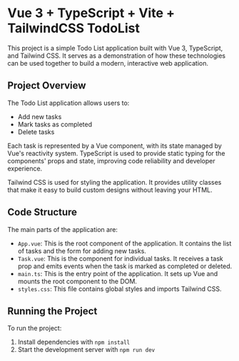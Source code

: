 # Vue 3 + TypeScript + Vite + TailwindCSS TodoList

This project is a simple Todo List application built with Vue 3, TypeScript, and Tailwind CSS. It serves as a demonstration of how these technologies can be used together to build a modern, interactive web application.

## Project Overview

The Todo List application allows users to:

- Add new tasks
- Mark tasks as completed
- Delete tasks

Each task is represented by a Vue component, with its state managed by Vue's reactivity system. TypeScript is used to provide static typing for the components' props and state, improving code reliability and developer experience.

Tailwind CSS is used for styling the application. It provides utility classes that make it easy to build custom designs without leaving your HTML.

## Code Structure

The main parts of the application are:

- `App.vue`: This is the root component of the application. It contains the list of tasks and the form for adding new tasks.
- `Task.vue`: This is the component for individual tasks. It receives a task prop and emits events when the task is marked as completed or deleted.
- `main.ts`: This is the entry point of the application. It sets up Vue and mounts the root component to the DOM.
- `styles.css`: This file contains global styles and imports Tailwind CSS.

## Running the Project

To run the project:

1. Install dependencies with `npm install`
2. Start the development server with `npm run dev`
